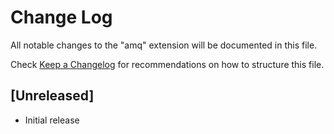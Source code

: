 # Change Log

All notable changes to the "amq" extension will be documented in this file.

Check [Keep a Changelog](http://keepachangelog.com/) for recommendations on how to structure this file.

## [Unreleased]

- Initial release